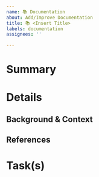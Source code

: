 ```yaml
---
name: 📚 Documentation
about: Add/Improve Documentation
title: 📚 <Insert Title>
labels: documentation
assignees: ''

---
```


# Summary
<!---
A short summary on what of what needs to be documented or updated.
--->

# Details
<!---
A detailed description about what kind of documentation should be added and/or updated and why.
--->

## Background & Context
<!---
Why should this documentation be added/updated?

E.g.: Users are struggling to use this API and have repeatedly asked for some example code.
--->

## References
<!---
Further references to e.g. other information resources like links to specification(s), api docs etc.
--->

# Task(s)
<!---
A task list containing common task associated with this kind of issue, but also tasks specific to this issue.

e.g.:
- [ ] Update documentation of XYZ
- [ ] Bump version number
- [ ] Update changelog
- [ ] ...
--->